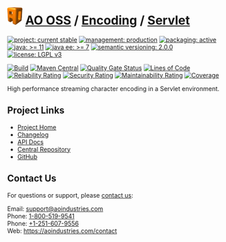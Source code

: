 # [<img src="ao-logo.png" alt="AO Logo" width="35" height="40">](https://github.com/ao-apps) [AO OSS](https://github.com/ao-apps/ao-oss) / [Encoding](https://github.com/ao-apps/ao-encoding) / [Servlet](https://github.com/ao-apps/ao-encoding-servlet)

[![project: current stable](https://oss.aoapps.com/ao-badges/project-current-stable.svg)](https://aoindustries.com/life-cycle#project-current-stable)
[![management: production](https://oss.aoapps.com/ao-badges/management-production.svg)](https://aoindustries.com/life-cycle#management-production)
[![packaging: active](https://oss.aoapps.com/ao-badges/packaging-active.svg)](https://aoindustries.com/life-cycle#packaging-active)  
[![java: &gt;= 11](https://oss.aoapps.com/ao-badges/java-11.svg)](https://docs.oracle.com/en/java/javase/11/docs/api/)
[![java ee: &gt;= 7](https://oss.aoapps.com/ao-badges/javaee-7.svg)](https://docs.oracle.com/javaee/7/)
[![semantic versioning: 2.0.0](https://oss.aoapps.com/ao-badges/semver-2.0.0.svg)](https://semver.org/spec/v2.0.0.html)
[![license: LGPL v3](https://oss.aoapps.com/ao-badges/license-lgpl-3.0.svg)](https://www.gnu.org/licenses/lgpl-3.0)

[![Build](https://github.com/ao-apps/ao-encoding-servlet/workflows/Build/badge.svg?branch=master)](https://github.com/ao-apps/ao-encoding-servlet/actions?query=workflow%3ABuild)
[![Maven Central](https://maven-badges.herokuapp.com/maven-central/com.aoapps/ao-encoding-servlet/badge.svg)](https://maven-badges.herokuapp.com/maven-central/com.aoapps/ao-encoding-servlet)
[![Quality Gate Status](https://sonarcloud.io/api/project_badges/measure?branch=master&project=com.aoapps%3Aao-encoding-servlet&metric=alert_status)](https://sonarcloud.io/dashboard?branch=master&id=com.aoapps%3Aao-encoding-servlet)
[![Lines of Code](https://sonarcloud.io/api/project_badges/measure?branch=master&project=com.aoapps%3Aao-encoding-servlet&metric=ncloc)](https://sonarcloud.io/component_measures?branch=master&id=com.aoapps%3Aao-encoding-servlet&metric=ncloc)  
[![Reliability Rating](https://sonarcloud.io/api/project_badges/measure?branch=master&project=com.aoapps%3Aao-encoding-servlet&metric=reliability_rating)](https://sonarcloud.io/component_measures?branch=master&id=com.aoapps%3Aao-encoding-servlet&metric=Reliability)
[![Security Rating](https://sonarcloud.io/api/project_badges/measure?branch=master&project=com.aoapps%3Aao-encoding-servlet&metric=security_rating)](https://sonarcloud.io/component_measures?branch=master&id=com.aoapps%3Aao-encoding-servlet&metric=Security)
[![Maintainability Rating](https://sonarcloud.io/api/project_badges/measure?branch=master&project=com.aoapps%3Aao-encoding-servlet&metric=sqale_rating)](https://sonarcloud.io/component_measures?branch=master&id=com.aoapps%3Aao-encoding-servlet&metric=Maintainability)
[![Coverage](https://sonarcloud.io/api/project_badges/measure?branch=master&project=com.aoapps%3Aao-encoding-servlet&metric=coverage)](https://sonarcloud.io/component_measures?branch=master&id=com.aoapps%3Aao-encoding-servlet&metric=Coverage)

High performance streaming character encoding in a Servlet environment.

## Project Links
* [Project Home](https://oss.aoapps.com/encoding/servlet/)
* [Changelog](https://oss.aoapps.com/encoding/servlet/changelog)
* [API Docs](https://oss.aoapps.com/encoding/servlet/apidocs/)
* [Central Repository](https://central.sonatype.com/artifact/com.aoapps/ao-encoding-servlet)
* [GitHub](https://github.com/ao-apps/ao-encoding-servlet)

## Contact Us
For questions or support, please [contact us](https://aoindustries.com/contact):

Email: [support@aoindustries.com](mailto:support@aoindustries.com)  
Phone: [1-800-519-9541](tel:1-800-519-9541)  
Phone: [+1-251-607-9556](tel:+1-251-607-9556)  
Web: https://aoindustries.com/contact
